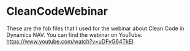 # CleanCodeWebinar
These are the fob files that I used for the webinar about Clean Code in Dynamics NAV. You can find the webinar on YouTube. https://www.youtube.com/watch?v=uDFvG64TkEI
